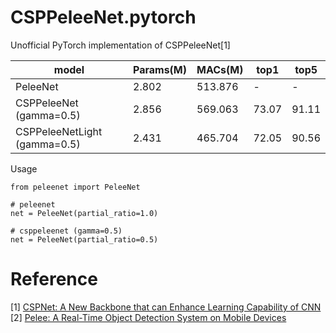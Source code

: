 # CSPPeleeNet.pytorch

Unofficial PyTorch implementation of CSPPeleeNet[1]


|  model | Params(M) | MACs(M) | top1 | top5 |
| ---- | ---- | ---- | ---- | ---- |
| PeleeNet |  2.802  | 513.876 |-|-|
| CSPPeleeNet (gamma=0.5) | 2.856 |569.063 |73.07|91.11|
| CSPPeleeNetLight (gamma=0.5)|2.431|465.704|72.05|90.56|

Usage
```
from peleenet import PeleeNet

# peleenet
net = PeleeNet(partial_ratio=1.0)

# csppeleenet (gamma=0.5)
net = PeleeNet(partial_ratio=0.5)
```

# Reference
[1] [CSPNet: A New Backbone that can Enhance Learning Capability of CNN](https://arxiv.org/abs/1911.11929)  
[2] [Pelee: A Real-Time Object Detection System on Mobile Devices](https://arxiv.org/abs/1804.06882)
